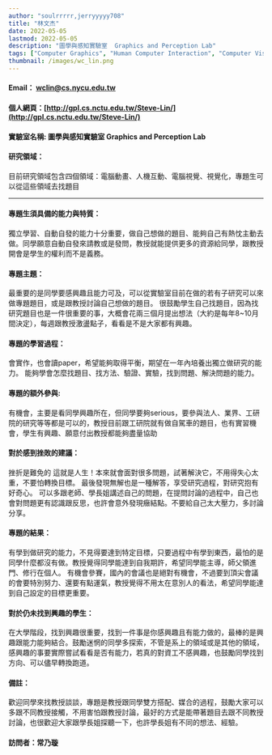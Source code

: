 ```yaml
---
author: "soulrrrrr,jerryyyyy708"
title: "林文杰"
date: 2022-05-05
lastmod: 2022-05-05
description: "圖學與感知實驗室  Graphics and Perception Lab"
tags: ["Computer Graphics", "Human Computer Interaction", "Computer Vision","Robotics"]
thumbnail: /images/wc_lin.png
---
```


#### Email： wclin@cs.nycu.edu.tw

#### 個人網頁：[http://gpl.cs.nctu.edu.tw/Steve-Lin/](http://gpl.cs.nctu.edu.tw/Steve-Lin/)

#### 實驗室名稱: 圖學與感知實驗室  Graphics and Perception Lab

#### 研究領域：

目前研究領域包含四個領域：電腦動畫、人機互動、電腦視覺、視覺化，專題生可以從這些領域去找題目

---

#### 專題生須具備的能力與特質：

獨立學習、自動自發的能力十分重要，做自己想做的題目、能夠自己有熱忱主動去做。同學願意自動自發來請教或是發問，教授就能提供更多的資源給同學，跟教授開會是學生的權利而不是義務。


#### 專題主題：

最重要的是同學要感興趣且能力可及，可以從實驗室目前在做的若有子研究可以來做專題題目，或是跟教授討論自己想做的題目。
很鼓勵學生自己找題目，因為找研究題目也是一件很重要的事，大概會花兩三個月提出想法（大約是每年8~10月間決定），每週跟教授激盪點子，看看是不是大家都有興趣。

#### 專題的學習過程：

會實作，也會讀paper，希望能夠取得平衡，期望在一年內培養出獨立做研究的能力。
能夠學會怎麼找題目、找方法、驗證、實驗，找到問題、解決問題的能力。

#### 專題的額外參與:

有機會，主要是看同學興趣所在，但同學要夠serious，要參與法人、業界、工研院的研究等等都是可以的，教授目前跟工研院就有做自駕車的題目，也有實習機會，學生有興趣、願意付出教授都能夠盡量協助

#### 對於感到挫敗的建議：

挫折是難免的
這就是人生！本來就會面對很多問題，試著解決它，不用得失心太重，不要怕轉換目標。
最後發現無解也是一種解答，享受研究過程，對研究抱有好奇心。
可以多跟老師、學長姐講述自己的問題，在提問討論的過程中，自己也會對問題更有認識跟反思，也許會意外發現癥結點。不要給自己太大壓力，多討論分享。

#### 專題的結果：

有學到做研究的能力，不見得要達到特定目標，只要過程中有學到東西，最怕的是同學什麼都沒有做。教授覺得同學能達到自我期許，希望同學能主導，師父領進門、修行在個人。
有機會參賽，國內的會議也是絕對有機會，不過要到頂尖會議的會要特別努力、還要有點運氣，教授覺得不用太在意別人的看法，希望同學能達到自己設定的目標更重要。

#### 對於仍未找到興趣的學生：

在大學階段，找到興趣很重要，找到一件事是你感興趣且有能力做的，最棒的是興趣跟能力能夠結合。鼓勵迷惘的同學多探索，不管是系上的領域或是其他的領域，感興趣的事要實際嘗試看看是否有能力，若真的對資工不感興趣，也鼓勵同學找到方向、可以儘早轉換跑道。

#### 備註：

歡迎同學來找教授談談，專題是教授跟同學雙方搭配、媒合的過程，鼓勵大家可以多跟不同教授接觸，不用害怕跟教授討論，最好的方式是能帶著題目去跟不同教授討論，也很歡迎大家跟學長姐探聽一下，也許學長姐有不同的想法、經驗。

#### 訪問者：常乃璇

